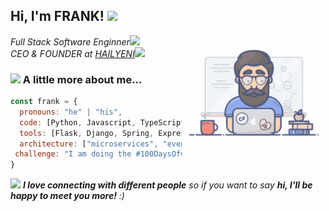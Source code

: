 <h2> Hi, I'm FRANK! <img src="https://media.giphy.com/media/mGcNjsfWAjY5AEZNw6/giphy.gif" width="50"></h2>
<img align='right' src="https://github.com/oceanpad/oceanpad/blob/master/tenor.gif" width="230">
<p><em>Full Stack Software Enginner<img src="https://media.giphy.com/media/fYSnHlufseco8Fh93Z/giphy.gif" width="30"></br>CEO & FOUNDER at <a href="https://hailyeni.com/">HAILYENI</a><img src="https://media.giphy.com/media/WUlplcMpOCEmTGBtBW/giphy.gif" width="30"> 
</em></p>

### <img src="https://media.giphy.com/media/VgCDAzcKvsR6OM0uWg/giphy.gif" width="50"> A little more about me...  

```javascript
const frank = {
  pronouns: "he" | "his",
  code: [Python, Javascript, TypeScript, Java, Scala, HTML, CSS],
  tools: [Flask, Django, Spring, Express, Docker, Ubuntu, Angular, React, NodeJs],
  architecture: ["microservices", "event-driven", "design system pattern"],
 challenge: "I am doing the #100DaysOfCode challenge focused on react and typescript"
}
```

<img src="https://media.giphy.com/media/LnQjpWaON8nhr21vNW/giphy.gif" width="60"> <em><b>I love connecting with different people</b> so if you want to say <b>hi, I'll be happy to meet you more!</b> :)</em>
